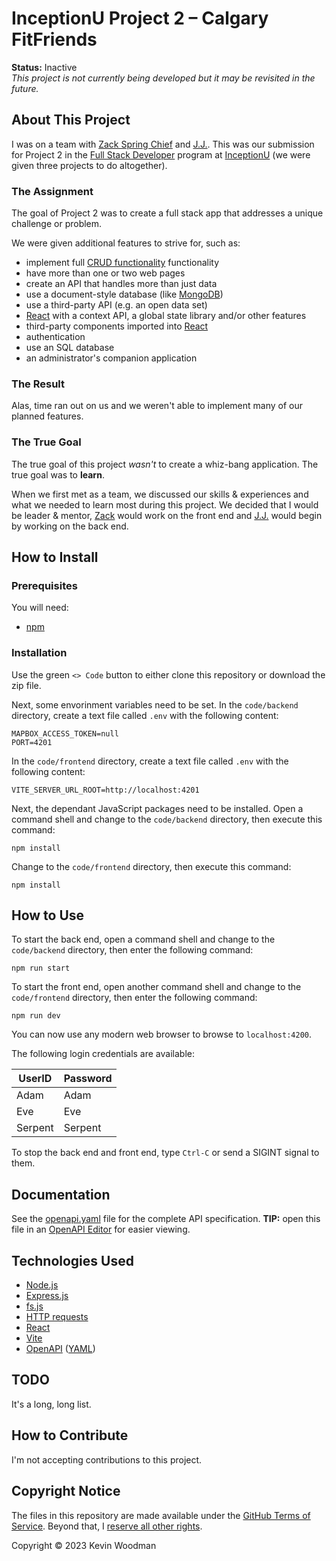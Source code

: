 # InceptionU Project 2 &ndash; Calgary FitFriends

**Status:**  Inactive<br />
*This project is not currently being developed but it may be revisited in the future.*

## About This Project

I was on a team with [Zack Spring Chief](https://github.com/JZackSpringChief) and [J.J.](https://github.com/Astrognarly).  This was our submission for Project 2 in the [Full Stack Developer](https://www.inceptionu.com/full-stack-developer-program/) program at [InceptionU](https://www.inceptionu.com/) (we were given three projects to do altogether).

### The Assignment

The goal of Project 2 was to create a full stack app that addresses a unique challenge or problem.

We were given additional features to strive for, such as:

- implement full [CRUD functionality](https://en.wikipedia.org/wiki/Create,_read,_update_and_delete) functionality
- have more than one or two web pages
- create an API that handles more than just data
- use a document-style database (like [MongoDB](https://www.mongodb.com/))
- use a third-party API (e.g. an open data set)
- [React](https://react.dev/) with a context API, a global state library and/or other features
- third-party components imported into [React](https://react.dev/)
- authentication
- use an SQL database
- an administrator's companion application

### The Result

Alas, time ran out on us and we weren't able to implement many of our planned features.

### The True Goal

The true goal of this project *wasn't* to create a whiz-bang application.  The true goal was to **learn**.

When we first met as a team, we discussed our skills &amp; experiences and what we needed to learn most during this project.  We decided that I would be leader &amp; mentor, [Zack](https://github.com/JZackSpringChief) would work on the front end and [J.J.](https://github.com/Astrognarly) would begin by working on the back end.

## How to Install

### Prerequisites

You will need:

- [npm](https://www.npmjs.com/package/npm)

### Installation

Use the green `<> Code` button to either clone this repository or download the zip file.

Next, some envorinment variables need to be set.  In the `code/backend` directory, create a text file called `.env` with the following content:

```
MAPBOX_ACCESS_TOKEN=null
PORT=4201
```

In the `code/frontend` directory, create a text file called `.env` with the following content:
```
VITE_SERVER_URL_ROOT=http://localhost:4201
```

Next, the dependant JavaScript packages need to be installed.  Open a command shell and change to the `code/backend` directory, then execute this command:

```
npm install
```

Change to the `code/frontend` directory, then execute this command:

```
npm install
```

## How to Use

To start the back end, open a command shell and change to the `code/backend` directory, then enter the following command:

```
npm run start
```

To start the front end, open another command shell and change to the `code/frontend` directory, then enter the following command:

```
npm run dev
```

You can now use any modern web browser to browse to `localhost:4200`.

The following login credentials are available:

|UserID |Password|
|-------|--------|
|Adam   |Adam    |
|Eve    |Eve     |
|Serpent|Serpent |

To stop the back end and front end, type `Ctrl-C` or send a SIGINT signal to them.

## Documentation

See the [openapi.yaml](openapi.yaml) file for the complete API specification.  **TIP:**  open this file in an [OpenAPI Editor](https://editor.swagger.io/?url=https://raw.githubusercontent.com/kwoodman1970/InceptionU-Project1/main/openapi.yaml) for easier viewing.

## Technologies Used

- [Node.js](https://nodejs.org/)
- [Express.js](https://expressjs.com/)
- [fs.js](https://www.npmjs.com/package/fs-js)
- [HTTP requests](https://developer.mozilla.org/en-US/docs/Web/HTTP/Methods)
- [React](https://react.dev/)
- [Vite](https://vitejs.dev/)
- [OpenAPI](https://www.openapis.org/) ([YAML](https://yaml.org/))

## TODO

It's a long, long list.

## How to Contribute

I'm not accepting contributions to this project.

## Copyright Notice

The files in this repository are made available under the [GitHub Terms of Service](https://docs.github.com/en/site-policy/github-terms/github-terms-of-service#5-license-grant-to-other-users).  Beyond that, I [reserve all other rights](https://choosealicense.com/no-permission/).

Copyright &copy; 2023 Kevin Woodman